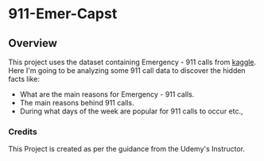 # 911-Emer-Capst
## Overview
This project uses the dataset containing Emergency - 911 calls from [kaggle](https://www.kaggle.com/mchirico/montcoalert).
Here I'm going to be analyzing some 911 call data to discover the hidden facts like:
* What are the main reasons for Emergency - 911 calls.
* The main reasons behind 911 calls.
* During what days of the week are popular for 911 calls to occur etc.,

### Credits
This Project is created as per the guidance from the Udemy's Instructor.

